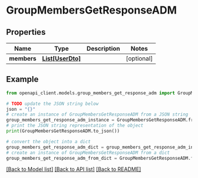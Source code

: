 # GroupMembersGetResponseADM


## Properties

Name | Type | Description | Notes
------------ | ------------- | ------------- | -------------
**members** | [**List[UserDto]**](UserDto.md) |  | [optional] 

## Example

```python
from openapi_client.models.group_members_get_response_adm import GroupMembersGetResponseADM

# TODO update the JSON string below
json = "{}"
# create an instance of GroupMembersGetResponseADM from a JSON string
group_members_get_response_adm_instance = GroupMembersGetResponseADM.from_json(json)
# print the JSON string representation of the object
print(GroupMembersGetResponseADM.to_json())

# convert the object into a dict
group_members_get_response_adm_dict = group_members_get_response_adm_instance.to_dict()
# create an instance of GroupMembersGetResponseADM from a dict
group_members_get_response_adm_from_dict = GroupMembersGetResponseADM.from_dict(group_members_get_response_adm_dict)
```
[[Back to Model list]](../README.md#documentation-for-models) [[Back to API list]](../README.md#documentation-for-api-endpoints) [[Back to README]](../README.md)



